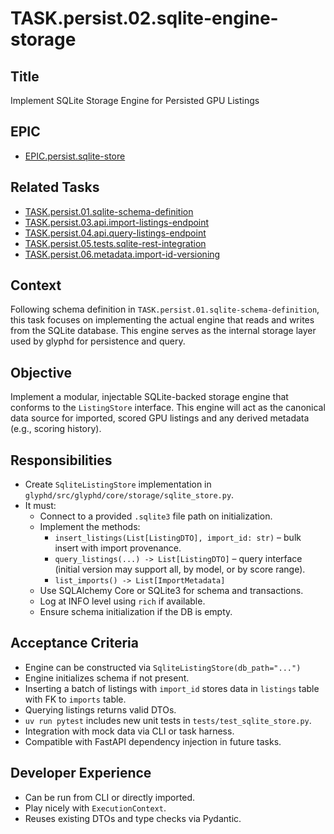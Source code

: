 # TASK.persist.02.sqlite-engine-storage

## Title
Implement SQLite Storage Engine for Persisted GPU Listings

## EPIC
- [EPIC.persist.sqlite-store](../../epics/open/EPIC.persist.sqlite-store.md)

## Related Tasks
- [TASK.persist.01.sqlite-schema-definition](.junie/tasks/open/TASK.persist.01.sqlite-schema-definition.md)
- [TASK.persist.03.api.import-listings-endpoint](.junie/tasks/open/TASK.persist.03.api.import-listings-endpoint.md)
- [TASK.persist.04.api.query-listings-endpoint](.junie/tasks/open/TASK.persist.04.api.query-listings-endpoint.md)
- [TASK.persist.05.tests.sqlite-rest-integration](.junie/tasks/open/TASK.persist.05.tests.sqlite-rest-integration.md)
- [TASK.persist.06.metadata.import-id-versioning](.junie/tasks/open/TASK.persist.06.metadata.import-id-versioning.md)


## Context
Following schema definition in `TASK.persist.01.sqlite-schema-definition`, this task focuses on implementing the actual engine that reads and writes from the SQLite database. This engine serves as the internal storage layer used by glyphd for persistence and query.

## Objective
Implement a modular, injectable SQLite-backed storage engine that conforms to the `ListingStore` interface. This engine will act as the canonical data source for imported, scored GPU listings and any derived metadata (e.g., scoring history).

## Responsibilities
- Create `SqliteListingStore` implementation in `glyphd/src/glyphd/core/storage/sqlite_store.py`.
- It must:
  - Connect to a provided `.sqlite3` file path on initialization.
  - Implement the methods:
    - `insert_listings(List[ListingDTO], import_id: str)` – bulk insert with import provenance.
    - `query_listings(...) -> List[ListingDTO]` – query interface (initial version may support all, by model, or by score range).
    - `list_imports() -> List[ImportMetadata]`
  - Use SQLAlchemy Core or SQLite3 for schema and transactions.
  - Log at INFO level using `rich` if available.
  - Ensure schema initialization if the DB is empty.

## Acceptance Criteria
- Engine can be constructed via `SqliteListingStore(db_path="...")`
- Engine initializes schema if not present.
- Inserting a batch of listings with `import_id` stores data in `listings` table with FK to `imports` table.
- Querying listings returns valid DTOs.
- `uv run pytest` includes new unit tests in `tests/test_sqlite_store.py`.
- Integration with mock data via CLI or task harness.
- Compatible with FastAPI dependency injection in future tasks.

## Developer Experience
- Can be run from CLI or directly imported.
- Play nicely with `ExecutionContext`.
- Reuses existing DTOs and type checks via Pydantic.